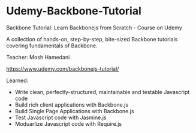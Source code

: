 # Udemy-Backbone-Tutorial
Backbone Tutorial: Learn Backbonejs from Scratch - Course on Udemy

A collection of hands-on, step-by-step, bite-sized Backbone tutorials covering fundamentals of Backbone.

Teacher: Mosh Hamedani

https://www.udemy.com/backbonejs-tutorial/

Learned:
- Write clean, perfectly-structured, maintainable and testable Javascript code
- Build rich client applications with Backbone.js
- Build Single Page Applications with Backbone.js
- Test Javascript code with Jasmine.js
- Moduarlize Javascript code with Require.js 